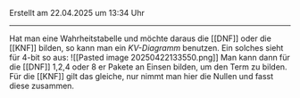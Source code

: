 Erstellt am 22.04.2025 um 13:34 Uhr

---
Hat man eine Wahrheitstabelle und möchte daraus die [[DNF]] oder die [[KNF]] bilden, so kann man ein _KV-Diagramm_ benutzen.
Ein solches sieht für 4-bit so aus:
![[Pasted image 20250422133550.png]]
Man kann dann für die [[DNF]] 1,2,4 oder 8 er Pakete an Einsen bilden, um den Term zu bilden.
Für die [[KNF]] gilt das gleiche, nur nimmt man hier die Nullen und fasst diese zusammen.